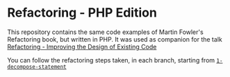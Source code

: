 # Refactoring - PHP Edition

This repository contains the same code examples of Martin Fowler's Refactoring book, but written in PHP.
It was used as companion for the talk [Refactoring - Improving the Design of Existing Code](https://speakerdeck.com/mehlah/refactoring-improving-the-design-of-existing-code)

You can follow the refactoring steps taken, in each branch, starting from [`1-decompose-statement`](https://github.com/craftsmen/refactoring-php-example/tree/1-decompose-statement)
